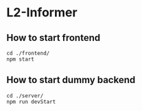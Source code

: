 # L2-Informer

## How to start frontend

```
cd ./frontend/
npm start
```

## How to start dummy backend

```
cd ./server/
npm run devStart
```